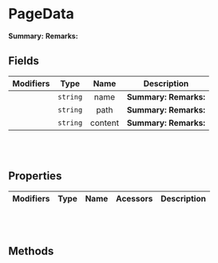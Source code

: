 
# PageData

**Summary:** 
**Remarks:** 

## Fields

|Modifiers            |Type          | Name         | Description
|---------------------|--------------|:------------:|------------
|  | `string` | name | **Summary:**  **Remarks:** 
|  | `string` | path | **Summary:**  **Remarks:** 
|  | `string` | content | **Summary:**  **Remarks:** 

<br/>
<br/>

## Properties

|Modifiers            | Type            | Name            | Acessors             | Description
|---------------------|-----------------|:---------------:|----------------------|------------

<br/>
<br/>

## Methods

